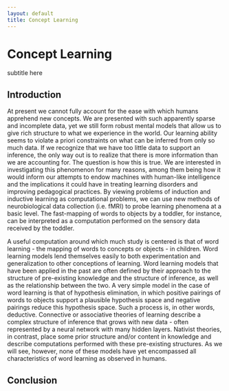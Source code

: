 ```yaml
---
layout: default
title: Concept Learning
---
```


# Concept Learning
subtitle here

## Introduction

At present we cannot fully account for the ease with which humans apprehend new concepts. We are presented with such apparently sparse and incomplete data, yet we still form robust mental models that allow us to give rich structure to what we experience in the world. Our learning ability seems to violate a priori constraints on what can be inferred from only so much data. If we recognize that we have too little data to support an inference, the only way out is to realize that there is more information than we are accounting for. The question is how this is true.  We are interested in investigating this phenomenon for many reasons, among them being how it would inform our attempts to endow machines with human-like intelligence and the implications it could have in treating learning disorders and improving pedagogical practices. By viewing problems of induction and inductive learning as computational problems, we can use new methods of neurobiological data collection (i.e. fMRI) to probe learning phenomena at a basic level. The fast-mapping of words to objects by a toddler, for instance, can be interpreted as a computation performed on the sensory data received by the toddler.

A useful computation around which much study is centered is that of word learning - the mapping of words to concepts or objects - in children. Word learning models lend themselves easily to both experimentation and generalization to other conceptions of learning. Word learning models that have been applied in the past are often defined by their approach to the structure of pre-existing knowledge and the structure of inference, as well as the relationship between the two. A very simple model in the case of word learning is that of hypothesis elimination, in which positive pairings of words to objects support a plausible hypothesis space and negative pairings reduce this hypothesis space. Such a process is, in other words, deductive. Connective or associative theories of learning describe a complex structure of inference that grows with new data - often represented by a neural network with many hidden layers. Nativist theories, in contrast, place some prior structure and/or content in knowledge and describe computations performed with these pre-existing structures. As we will see, however, none of these models have yet encompassed all characteristics of word learning as observed in humans.

## Conclusion